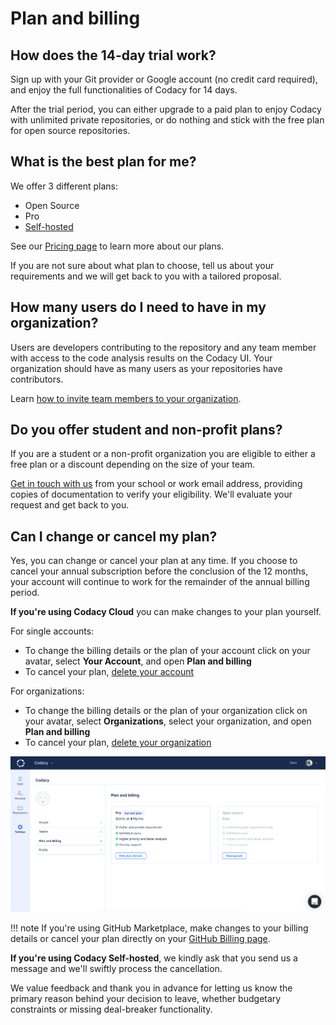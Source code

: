# Plan and billing

## How does the 14-day trial work?

Sign up with your Git provider or Google account (no credit card required), and enjoy the full functionalities of Codacy for 14 days.

After the trial period, you can either upgrade to a paid plan to enjoy Codacy with unlimited private repositories, or do nothing and stick with the free plan for open source repositories.

## What is the best plan for me?

We offer 3 different plans:

-   Open Source
-   Pro
-   [Self-hosted](https://www.codacy.com/self-hosted)

See our [Pricing page](https://www.codacy.com/pricing) to learn more about our plans.

If you are not sure about what plan to choose, tell us about your requirements and we will get back to you with a tailored proposal.

## How many users do I need to have in my organization?

Users are developers contributing to the repository and any team member with access to the code analysis results on the Codacy UI. Your organization should have as many users as your repositories have contributors.

Learn [how to invite team members to your organization](../manual-organizations/creating-and-managing-teams.md).

## Do you offer student and non-profit plans?

If you are a student or a non-profit organization you are eligible to either a free plan or a discount depending on the size of your team.

[Get in touch with us](mailto:support@codacy.com) from your school or work email address, providing copies of documentation to verify your eligibility. We'll evaluate your request and get back to you.

## Can I change or cancel my plan?

Yes, you can change or cancel your plan at any time. If you choose to cancel your annual subscription before the conclusion of the 12 months, your account will continue to work for the remainder of the annual billing period.

**If you're using Codacy Cloud** you can make changes to your plan yourself.

For single accounts:

-   To change the billing details or the plan of your account click on your avatar, select **Your Account**, and open **Plan and billing**
-   To cancel your plan, [delete your account](../your-account/profile-manage.md#deleting-your-account)

For organizations:

-   To change the billing details or the plan of your organization click on your avatar, select **Organizations**, select your organization, and open **Plan and billing**
-   To cancel your plan, [delete your organization](../synced-organizations/what-are-synced-organizations.md#deleting-an-organization)

![](images/plan-billing.png)

!!! note
    If you're using GitHub Marketplace, make changes to your billing details or cancel your plan directly on your [GitHub Billing page](https://github.com/settings/billing).

**If you're using Codacy Self-hosted**, we kindly ask that you send us a message and we'll swiftly process the cancellation.

We value feedback and thank you in advance for letting us know the primary reason behind your decision to leave, whether budgetary constraints or missing deal-breaker functionality.
